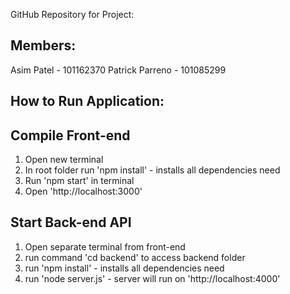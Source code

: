GitHub Repository for Project: 

Members:
-------
Asim Patel - 101162370
Patrick Parreno - 101085299

How to Run Application:
-----------------------


Compile Front-end
-----------------
1. Open new terminal
2. In root folder run 'npm install' - installs all dependencies need
3. Run 'npm start' in terminal
4. Open 'http://localhost:3000'

Start Back-end API
------------------
1. Open separate terminal from front-end
2. run command 'cd backend' to access backend folder
3. run 'npm install' - installs all dependencies need
4. run 'node server.js' - server will run on 'http://localhost:4000'
